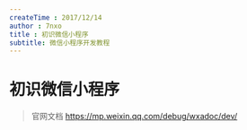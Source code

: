 ```yaml
---
createTime : 2017/12/14
author : 7nxo
title : 初识微信小程序
subtitle: 微信小程序开发教程
---
```


# 初识微信小程序

> 官网文档 https://mp.weixin.qq.com/debug/wxadoc/dev/
